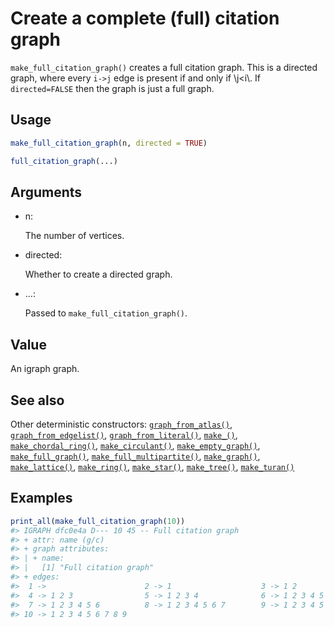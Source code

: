 # Create a complete (full) citation graph

`make_full_citation_graph()` creates a full citation graph. This is a
directed graph, where every `i->j` edge is present if and only if
\\j\<i\\. If `directed=FALSE` then the graph is just a full graph.

## Usage

``` r
make_full_citation_graph(n, directed = TRUE)

full_citation_graph(...)
```

## Arguments

- n:

  The number of vertices.

- directed:

  Whether to create a directed graph.

- ...:

  Passed to `make_full_citation_graph()`.

## Value

An igraph graph.

## See also

Other deterministic constructors:
[`graph_from_atlas()`](https://r.igraph.org/reference/graph_from_atlas.md),
[`graph_from_edgelist()`](https://r.igraph.org/reference/graph_from_edgelist.md),
[`graph_from_literal()`](https://r.igraph.org/reference/graph_from_literal.md),
[`make_()`](https://r.igraph.org/reference/make_.md),
[`make_chordal_ring()`](https://r.igraph.org/reference/make_chordal_ring.md),
[`make_circulant()`](https://r.igraph.org/reference/make_circulant.md),
[`make_empty_graph()`](https://r.igraph.org/reference/make_empty_graph.md),
[`make_full_graph()`](https://r.igraph.org/reference/make_full_graph.md),
[`make_full_multipartite()`](https://r.igraph.org/reference/make_full_multipartite.md),
[`make_graph()`](https://r.igraph.org/reference/make_graph.md),
[`make_lattice()`](https://r.igraph.org/reference/make_lattice.md),
[`make_ring()`](https://r.igraph.org/reference/make_ring.md),
[`make_star()`](https://r.igraph.org/reference/make_star.md),
[`make_tree()`](https://r.igraph.org/reference/make_tree.md),
[`make_turan()`](https://r.igraph.org/reference/make_turan.md)

## Examples

``` r
print_all(make_full_citation_graph(10))
#> IGRAPH dfc0e4a D--- 10 45 -- Full citation graph
#> + attr: name (g/c)
#> + graph attributes:
#> | + name:
#> |   [1] "Full citation graph"
#> + edges:
#>  1 ->                      2 -> 1                    3 -> 1 2              
#>  4 -> 1 2 3                5 -> 1 2 3 4              6 -> 1 2 3 4 5        
#>  7 -> 1 2 3 4 5 6          8 -> 1 2 3 4 5 6 7        9 -> 1 2 3 4 5 6 7 8  
#> 10 -> 1 2 3 4 5 6 7 8 9
```
